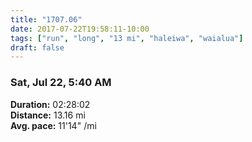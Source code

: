 ```yaml
---
title: "1707.06"
date: 2017-07-22T19:58:11-10:00
tags: ["run", "long", "13 mi", "haleiwa", "waialua"]
draft: false
---
```


### Sat, Jul 22, 5:40 AM

**Duration:** 02:28:02  
**Distance:** 13.16 mi  
**Avg. pace:** 11'14" /mi
